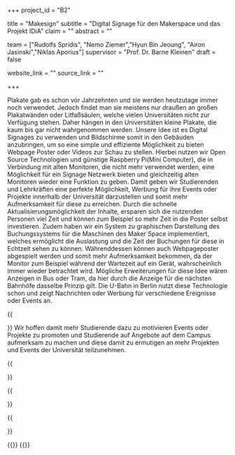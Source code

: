 +++
project_id = "B2"

title = "Makesign"
subtitle = "Digital Signage für den Makerspace und das Projekt IDiA"
claim = ""
abstract = ""

team = ["Rudolfs Spridis", "Nemo Ziemer","Hyun Bin Jeoung", "Airon Jasinski","Niklas Aporius"]
supervisor = "Prof. Dr. Barne Kleinen"
draft = false

website_link = ""
source_link = ""

+++

Plakate gab es schon vor Jahrzehnten und sie werden heutzutage immer noch verwendet. Jedoch findet man sie meistens nur draußen an großen Plakatwänden oder Litfaßsäulen, welche vielen Universitäten nicht zur Verfügung stehen. Daher hängen in den Universitäten kleine Plakate, die kaum bis gar nicht wahrgenommen werden. Unsere Idee ist es Digital Signages zu verwenden und Bildschirme somit in den Gebäuden anzubringen, um so eine simple und effiziente Möglichkeit zu bieten Webpage Poster oder Videos zur Schau zu stellen.
Hierbei nutzen wir Open Source Technologien und günstige Raspberry Pi(Mini Computer), die in Verbindung mit alten Monitoren, die nicht mehr verwendet werden, eine Möglichkeit für ein Signage Netzwerk bieten und gleichzeitig alten Monitoren wieder eine Funktion zu geben. Damit geben wir Studierenden und Lehrkräften eine perfekte Möglichkeit, Werbung für ihre Events oder Projekte innerhalb der Universität darzustellen und somit mehr Aufmerksamkeit für diese zu erreichen.
Durch die schnelle Aktualisierungsmöglichkeit der Inhalte, ersparen sich die nutzenden Personen viel Zeit und können zum Beispiel so mehr Zeit in die Poster selbst investieren.
Zudem haben wir ein System zu graphischen Darstellung des Buchungssystems für die Maschinen des Maker Space implementiert, welches ermöglicht die Auslastung und die Zeit der Buchungen für diese in Echtzeit sehen zu können. Währenddessen können auch Webpageposter abgespielt werden und somit mehr Aufmerksamkeit bekommen, da der Monitor zum Beispiel während der Wartezeit auf ein Gerät, wahrscheinlich immer wieder betrachtet wird.
Mögliche Erweiterungen für diese Idee wären Anzeigen in Bus oder Tram, da hier durch die Anzeige für die nächsten Bahnhöfe dasselbe Prinzip gilt. Die U-Bahn in Berlin nutzt diese Technologie schon und zeigt Nachrichten oder Werbung für verschiedene Ereignisse oder Events an.

{{<section title="Our Goal">}}
Wir hoffen damit mehr Studierende dazu zu motivieren Events oder Projekte zu promoten und Studierende auf Angebote auf dem Campus aufmerksam zu machen und diese damit zu ermutigen an mehr Projekten und Events der Universität teilzunehmen.

{{</section>}}


{{<section title="The team">}}

{{</section>}} 

{{<gallery>}}
{{</gallery>}}
